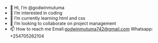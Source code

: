 - 👋 Hi, I’m @godwinmutuma
- 👀 I’m interested in coding
- 🌱 I’m currently learning html and css
- 💞️ I’m looking to collaborate on project management
- 📫 How to reach me Email:godwinmutuma742@gmail.com
                     Whatsapp: +254705262104

<!---
godwinmutuma/godwinmutuma is a ✨ special ✨ repository because its `README.md` (this file) appears on your GitHub profile.
You can click the Preview link to take a look at your changes.
--->
